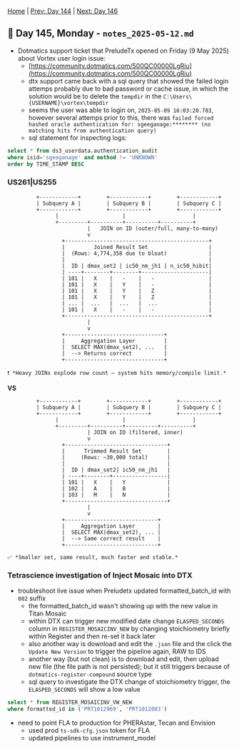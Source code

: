 [Home](../../main.md) | [Prev: Day 144](notes_2025-05-09.md) | [Next: Day 146](./notes_2025-05-13.md)

## 📝 Day 145, Monday - `notes_2025-05-12.md`

- Dotmatics support ticket that PreludeTx opened on Friday (9 May 2025) about Vortex user login issue:
    * [https://community.dotmatics.com/500QC00000LgRiu](https://community.dotmatics.com/500QC00000LgRiu)
    * dtx support came back with a sql query that showed the failed login attemps probably due to bad password or cache issue, in which the solution would be to delete the `tempdir` in the `C:\Users\{USERNAME}\vortex\tempdir`
    * seems the user was able to login on, `2025-05-09 16:03:20.783`, however several attemps prior to this, there was `failed forced hashed oracle authentication for: sgeeganage:******** (no matching hits from authentication query)`
    * sql statement for inspecting logs:
```sql
select * from ds3_userdata.authentication_audit
where isid='sgeeganage' and method != 'UNKNOWN'
order by TIME_STAMP DESC
```

### US261|US255

```text
         +------------+        +------------+        +------------+
         | Subquery A |        | Subquery B |        | Subquery C |
         +------------+        +------------+        +------------+
               |                    |                     |
               +---------+----------+----------+----------+
                         |   JOIN on ID (outer/full, many-to-many)
                         v
                 +---------------------------------------------+
                 |         Joined Result Set                   |
                 |  (Rows: 4,774,358 due to bloat)             |
                 |                                             |
                 |  ID | dmax_set2 | ic50_nm_jh1 | n_ic50_hibit|
                 | ----+--------+--------+---------------------|
                 | 101 |   X    |   -    |   -                 |
                 | 101 |   X    |   Y    |   -                 |
                 | 101 |   X    |   Y    |   Z                 |
                 | 101 |   X    |   Y    |   Z                 |
                 | ... |  ...   |  ...   |  ...                |
                 | 101 |   X    |   -    |   -                 |
                 +---------------------------------------------+
                         |
                         v
                 +-------------------------------+
                 |     Aggregation Layer         |
                 |  SELECT MAX(dmax_set2), ...   |
                 |  --> Returns correct          |
                 +-------------------------------+

❗ *Heavy JOINs explode row count — system hits memory/compile limit.*
```

**VS**

```text
         +------------+        +------------+        +------------+
         | Subquery A |        | Subquery B |        | Subquery C |
         +------------+        +------------+        +------------+
               |                    |                     |
               +---------+----------+----------+----------+
                         | JOIN on ID (filtered, inner)
                         v
                 +--------------------------------+
                 |      Trimmed Result Set        |
                 |     (Rows: ~30,000 total)      |
                 |                                |
                 |  ID | dmax_set2| ic50_nm_jh1   |
                 | ----+--------+-----------------|
                 | 101 |   X    |   Y             |
                 | 102 |   A    |   B             |
                 | 103 |   M    |   N             |
                 +--------------------------------+
                         |
                         v
                 +-----------------------------+
                 |     Aggregation Layer       |
                 |  SELECT MAX(dmax_set2), ... |
                 |  --> Same correct result    |
                 +-----------------------------+

✅ *Smaller set, same result, much faster and stable.*
```

### Tetrascience investigation of Inject Mosaic into DTX
- troubleshoot live issue when Preludetx updated formatted_batch_id with `002` suffix
    * the formatted_batch_id wasn't showing up with the new value in Titan Mosaic
    * within DTX can trigger new modified date change `ELASPED_SECONDS` column in `REGISTER_MOSAICINV_NEW` by changing stoichiometry briefly within Register and then re-set it back later
    * also another way is download and edit the `.json` file and the click the `Update New Version` to trigger the pipeline again, RAW to IDS
    * another way (but not clean) is to download and edit, then upload new file (the file path is not persisted); but it still triggers because of `dotmatics-register-compound` source type
    * sql query to investigate the DTX change of stoichiometry trigger, the `ELASPED_SECONDS` will show a low value

```sql
select * from REGISTER_MOSAICINV_VW_NEW
where formatted_id in ('PRT1012969', 'PRT1012883')
```

- need to point FLA to production for PHERAstar, Tecan and Envision
    * used prod `ts-sdk-cfg.json` token for FLA
    * updated pipelines to use instrument_model
